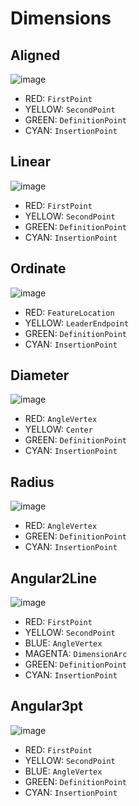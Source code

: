 # Dimensions

## Aligned

![image](./media/dimension-aligned-points.png)

- RED: `FirstPoint`
- YELLOW: `SecondPoint`
- GREEN: `DefinitionPoint`
- CYAN: `InsertionPoint`

## Linear

![image](./media/dimension-linear-points.png)

- RED: `FirstPoint`
- YELLOW: `SecondPoint`
- GREEN: `DefinitionPoint`
- CYAN: `InsertionPoint`

## Ordinate

![image](./media/dimension-ordinate-points.png)

- RED: `FeatureLocation`
- YELLOW: `LeaderEndpoint`
- GREEN: `DefinitionPoint`
- CYAN: `InsertionPoint`

## Diameter

![image](./media/dimension-diameter-points.png)

- RED: `AngleVertex`
- YELLOW: `Center`
- GREEN: `DefinitionPoint`
- CYAN: `InsertionPoint`

## Radius

![image](./media/dimension-radius-points.png)

- RED: `AngleVertex`
- GREEN: `DefinitionPoint`
- CYAN: `InsertionPoint`

## Angular2Line

![image](./media/dimension-angular2line-points.png)

- RED: `FirstPoint`
- YELLOW: `SecondPoint`
- BLUE: `AngleVertex`
- MAGENTA: `DimensionArc`
- GREEN: `DefinitionPoint`
- CYAN: `InsertionPoint`

## Angular3pt

![image](./media/dimension-angular3pt-points.png)

- RED: `FirstPoint`
- YELLOW: `SecondPoint`
- BLUE: `AngleVertex`
- GREEN: `DefinitionPoint`
- CYAN: `InsertionPoint`
